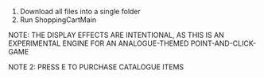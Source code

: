 1. Download all files into a single folder
2. Run ShoppingCartMain

NOTE: THE DISPLAY EFFECTS ARE INTENTIONAL, AS THIS IS AN EXPERIMENTAL ENGINE FOR AN ANALOGUE-THEMED POINT-AND-CLICK-GAME

NOTE 2: PRESS E TO PURCHASE CATALOGUE ITEMS
